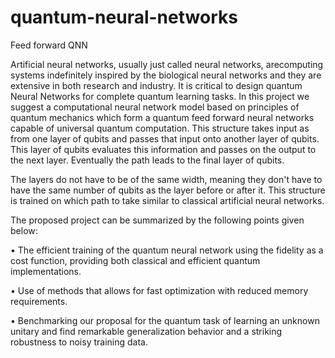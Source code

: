# quantum-neural-networks
Feed forward QNN

Artificial neural networks, usually just called neural networks, arecomputing systems indefinitely inspired by the biological neural networks and they are extensive in both research and industry. It is critical to design quantum Neural Networks for complete quantum learning tasks. In this project we suggest a computational neural network model based on principles of quantum mechanics which form a quantum feed forward neural networks capable of universal quantum computation. This structure takes input as from one layer of qubits and passes that input onto another layer of qubits. This layer of qubits evaluates this information and passes on the output to the next layer. Eventually the path leads to the final layer of qubits. 

The layers do not have to be of the same width, meaning they don't have to have the same number of qubits as the layer before or after it. This structure is trained on which path to take similar to classical artificial neural networks.

The proposed project can be summarized by the following points given below:

•	The efficient training of the quantum neural network using the fidelity as a cost function, providing both classical and efficient quantum implementations.

•	Use of methods that allows for fast optimization with reduced memory requirements.

•	Benchmarking our proposal for the quantum task of learning an unknown unitary and find remarkable generalization behavior and a striking robustness to noisy training data.

